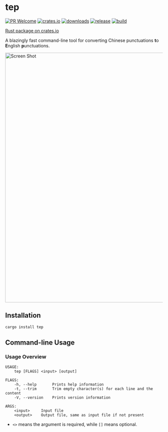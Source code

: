 # tep

[![PR Welcome](https://img.shields.io/badge/PR-Welcome-yellow)](https://github.com/h0gan1ee/tep/pulls) [![crates.io](https://img.shields.io/crates/v/tep)](https://crates.io/crates/tep) [![downloads](https://img.shields.io/crates/d/tep)](https://crates.io/crates/tep) [![release](https://img.shields.io/github/v/release/h0gan1ee/tep)](https://github.com/h0gan1ee/tep/releases/latest) [![build](https://img.shields.io/github/workflow/status/h0gan1ee/tep/Rust)](https://github.com/h0gan1ee/tep/actions/workflows/rust.yml)

[Rust package on crates.io](https://crates.io/crates/tep)

A blazingly fast command-line tool for converting Chinese punctuations **t**o **E**nglish **p**unctuations.

<img width="800" alt="Screen Shot" src="https://user-images.githubusercontent.com/39949564/153745648-b667e6cd-5c45-481e-be69-ebae93fc7558.png">

## Installation

```sh
cargo install tep
```

## Command-line Usage

### Usage Overview

```
USAGE:
    tep [FLAGS] <input> [output]

FLAGS:
    -h, --help       Prints help information
    -t, --trim       Trim empty character(s) for each line and the content
    -V, --version    Prints version information

ARGS:
    <input>     Input file
    <output>    Output file, same as input file if not present
```

- `<>` means the argument is required, while `[]` means optional.
